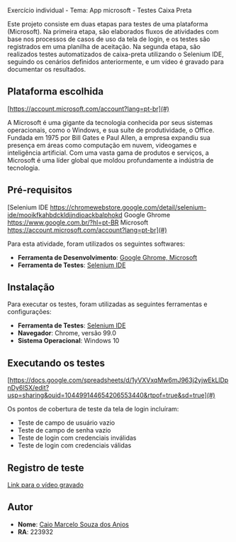 Exercício individual - Tema: App microsoft - Testes Caixa Preta

Este projeto consiste em duas etapas para testes de uma plataforma (Microsoft). Na primeira etapa, são elaborados fluxos de atividades com base nos processos de casos de uso da tela de login, e os testes são registrados em uma planilha de aceitação. Na segunda etapa, são realizados testes automatizados de caixa-preta utilizando o Selenium IDE, seguindo os cenários definidos anteriormente, e um vídeo é gravado para documentar os resultados.

## Plataforma escolhida

[https://account.microsoft.com/account?lang=pt-br](#)

A Microsoft é uma gigante da tecnologia conhecida por seus sistemas operacionais, como o Windows, e sua suíte de produtividade, o Office. Fundada em 1975 por Bill Gates e Paul Allen, a empresa expandiu sua presença em áreas como computação em nuvem, videogames e inteligência artificial. Com uma vasta gama de produtos e serviços, a Microsoft é uma líder global que moldou profundamente a indústria de tecnologia.

## Pré-requisitos

[Selenium IDE https://chromewebstore.google.com/detail/selenium-ide/mooikfkahbdckldjjndioackbalphokd
Google Ghrome https://www.google.com.br/?hl=pt-BR
Microsoft https://account.microsoft.com/account?lang=pt-br](#)


Para esta atividade, foram utilizados os seguintes softwares:

- **Ferramenta de Desenvolvimento**: [Google Ghrome, Microsoft](#)
- **Ferramenta de Testes**: [Selenium IDE](#)

## Instalação

Para executar os testes, foram utilizadas as seguintes ferramentas e configurações:

- **Ferramenta de Testes**: [Selenium IDE](#)
- **Navegador**: Chrome, versão 99.0
- **Sistema Operacional**: Windows 10

## Executando os testes

[https://docs.google.com/spreadsheets/d/1yVXVxqMw6mJ963j2yjwEkLlDpnDy6lSX/edit?usp=sharing&ouid=104499144654206553440&rtpof=true&sd=true](#)

Os pontos de cobertura de teste da tela de login incluíram:

- Teste de campo de usuário vazio
- Teste de campo de senha vazio
- Teste de login com credenciais inválidas
- Teste de login com credenciais válidas

## Registro de teste

[Link para o vídeo gravado](#)

## Autor

- **Nome**: [Caio Marcelo Souza dos Anjos](#)
- **RA**: 223932
